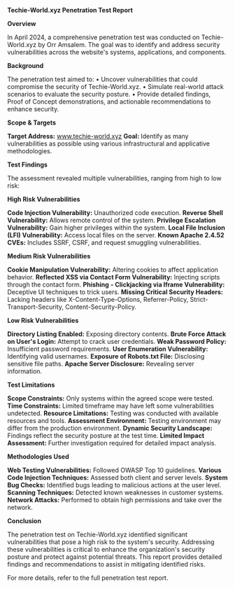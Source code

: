 **Techie-World.xyz Penetration Test Report**

**Overview**

In April 2024, a comprehensive penetration test was conducted on Techie-World.xyz by Orr Amsalem. The goal was to identify and address security vulnerabilities across the website's systems, applications, and components.

**Background**

The penetration test aimed to:
• Uncover vulnerabilities that could compromise the security of Techie-World.xyz.
• Simulate real-world attack scenarios to evaluate the security posture.
• Provide detailed findings, Proof of Concept demonstrations, and actionable recommendations to enhance security.

**Scope & Targets**

**Target Address:** www.techie-world.xyz
**Goal:** Identify as many vulnerabilities as possible using various infrastructural and applicative methodologies.

**Test Findings**

The assessment revealed multiple vulnerabilities, ranging from high to low risk:

**High Risk Vulnerabilities**

**Code Injection Vulnerability:** Unauthorized code execution.
**Reverse Shell Vulnerability:** Allows remote control of the system.
**Privilege Escalation Vulnerability:** Gain higher privileges within the system.
**Local File Inclusion (LFI) Vulnerability:** Access local files on the server.
**Known Apache 2.4.52 CVEs:**  Includes SSRF, CSRF, and request smuggling vulnerabilities.

**Medium Risk Vulnerabilities**

**Cookie Manipulation Vulnerability:** Altering cookies to affect application behavior.
**Reflected XSS via Contact Form Vulnerability:** Injecting scripts through the contact form.
**Phishing** **- Clickjacking via Iframe Vulnerability:** Deceptive UI techniques to trick users.
**Missing Critical Security Headers:** Lacking headers like X-Content-Type-Options, Referrer-Policy, Strict-Transport-Security, Content-Security-Policy.

**Low Risk Vulnerabilities**

**Directory Listing Enabled:** Exposing directory contents.
**Brute Force Attack on User's Login:** Attempt to crack user credentials.
**Weak Password Policy:** Insufficient password requirements.
**User Enumeration Vulnerability:** Identifying valid usernames.
**Exposure of Robots.txt File:** Disclosing sensitive file paths.
**Apache Server Disclosure:** Revealing server information.

**Test Limitations**

**Scope Constraints:** Only systems within the agreed scope were tested.
**Time Constraints:** Limited timeframe may have left some vulnerabilities undetected.
**Resource Limitations:** Testing was conducted with available resources and tools.
**Assessment Environment:** Testing environment may differ from the production environment.
**Dynamic Security Landscape:** Findings reflect the security posture at the test time.
**Limited Impact Assessment:** Further investigation required for detailed impact analysis.

**Methodologies Used**

**Web Testing Vulnerabilities:** Followed OWASP Top 10 guidelines.
**Various Code Injection Techniques:** Assessed both client and server levels.
**System Bug Checks:** Identified bugs leading to malicious actions at the user level.
**Scanning Techniques:** Detected known weaknesses in customer systems.
**Network Attacks:** Performed to obtain high permissions and take over the network.

**Conclusion** 

The penetration test on Techie-World.xyz identified significant vulnerabilities that pose a high risk to the system's security. Addressing these vulnerabilities is critical to enhance the organization's security posture and protect against potential threats. This report provides detailed findings and recommendations to assist in mitigating identified risks.

For more details, refer to the full penetration test report.
